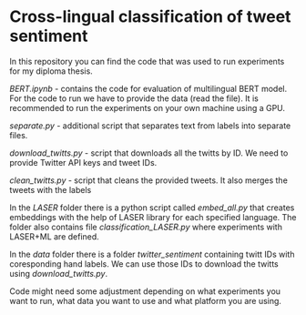 # Cross-lingual classification of tweet sentiment

In this repository you can find the code that was used to run experiments for my diploma thesis.


*BERT.ipynb* - contains the code for evaluation of multilingual BERT model. For the code to run we have to provide the data (read the file). It is recommended to run the experiments on your own machine using a GPU.

*separate.py* - additional script that separates text from labels into separate files.

*download_twitts.py* - script that downloads all the twitts by ID. We need to provide Twitter API keys and tweet IDs.

*clean_twitts.py* - script that cleans the provided tweets. It also merges the tweets with the labels

In the *LASER* folder there is a python script called *embed_all.py* that creates embeddings with the help of LASER library for each specified language.
The folder also contains file *classification_LASER.py* where experiments with LASER+ML are defined.

In the *data* folder there is a folder *twitter_sentiment* containing twitt IDs with coresponding hand labels. We can use those IDs to download the twitts using *download_twitts.py*.


Code might need some adjustment depending on what experiments you want to run, what data you want to use and what platform you are using.
